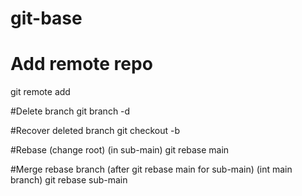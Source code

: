 # git-base
# Add remote repo 
git remote add <repo-name> <link-url-of-repo>

#Delete branch 
git branch -d <branch-name>

#Recover deleted branch
git checkout -b <branch-name> <sha>

#Rebase (change root)
(in sub-main)
git rebase main

#Merge rebase branch
(after git rebase main for sub-main)
(int main branch)
git rebase sub-main